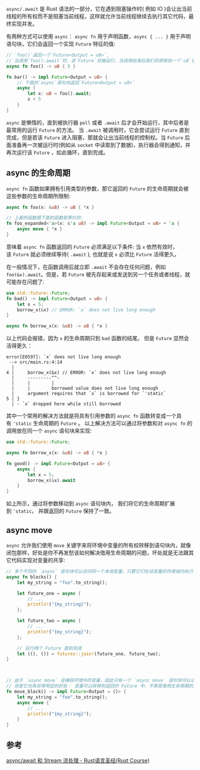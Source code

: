 `async/.await` 是 Rust 语法的一部分，它在遇到阻塞操作时( 例如 IO )会让出当前线程的所有权而不是阻塞当前线程，这样就允许当前线程继续去执行其它代码，最终实现并发。

有两种方式可以使用 `async`： `async fn` 用于声明函数，`async { ... }` 用于声明语句块，它们会返回一个实现 `Future` 特征的值:

```rust
// `foo()`返回一个`Future<Output = u8>`,
// 当调用`foo().await`时，该`Future`将被运行，当调用结束后我们将获取到一个`u8`值
async fn foo() -> u8 { 5 }

fn bar() -> impl Future<Output = u8> {
    // 下面的`async`语句块返回`Future<Output = u8>`
    async {
        let x: u8 = foo().await;
        x + 5
    }
}
```

`async` 是懒惰的，直到被执行器 `poll` 或者 `.await` 后才会开始运行，其中后者是最常用的运行 `Future` 的方法。 当 `.await` 被调用时，它会尝试运行 `Future` 直到完成，但是若该 `Future` 进入阻塞，那就会让出当前线程的控制权。当 `Future` 后面准备再一次被运行时(例如从 `socket` 中读取到了数据)，执行器会得到通知，并再次运行该 `Future` ，如此循环，直到完成。


## async 的生命周期

`async fn` 函数如果拥有引用类型的参数，那它返回的 `Future` 的生命周期就会被这些参数的生命周期所限制:

```rust
async fn foo(x: &u8) -> u8 { *x }

// 上面的函数跟下面的函数是等价的:
fn foo_expanded<'a>(x: &'a u8) -> impl Future<Output = u8> + 'a {
    async move { *x }
}
```


意味着 `async fn` 函数返回的 `Future` 必须满足以下条件: 当 `x` 依然有效时， 该 `Future` 就必须继续等待( `.await` ), 也就是说 `x` 必须比 `Future` 活得更久。

在一般情况下，在函数调用后就立即 `.await` 不会存在任何问题，例如`foo(&x).await`。但是，若 `Future` 被先存起来或发送到另一个任务或者线程，就可能存在问题了:
```rust
use std::future::Future;
fn bad() -> impl Future<Output = u8> {
    let x = 5;
    borrow_x(&x) // ERROR: `x` does not live long enough
}

async fn borrow_x(x: &u8) -> u8 { *x }
```

以上代码会报错，因为 `x` 的生命周期只到 `bad` 函数的结尾。 但是 `Future` 显然会活得更久：
```
error[E0597]: `x` does not live long enough
 --> src/main.rs:4:14
  |
4 |     borrow_x(&x) // ERROR: `x` does not live long enough
  |     ---------^^-
  |     |        |
  |     |        borrowed value does not live long enough
  |     argument requires that `x` is borrowed for `'static`
5 | }
  | - `x` dropped here while still borrowed
```

其中一个常用的解决方法就是将具有引用参数的 `async fn` 函数转变成一个具有 `'static` 生命周期的 `Future` 。 以上解决方法可以通过将参数和对 `async fn` 的调用放在同一个 `async` 语句块来实现:
```rust
use std::future::Future;

async fn borrow_x(x: &u8) -> u8 { *x }

fn good() -> impl Future<Output = u8> {
    async {
        let x = 5;
        borrow_x(&x).await
    }
}
```

如上所示，通过将参数移动到 `async` 语句块内， 我们将它的生命周期扩展到 `'static`， 并跟返回的 `Future` 保持了一致。

## async move

`async` 允许我们使用 `move` 关键字来将环境中变量的所有权转移到语句块内，就像闭包那样，好处是你不再发愁该如何解决借用生命周期的问题，坏处就是无法跟其它代码实现对变量的共享:

```rust
// 多个不同的 `async` 语句块可以访问同一个本地变量，只要它们在该变量的作用域内执行
async fn blocks() {
    let my_string = "foo".to_string();

    let future_one = async {
        // ...
        println!("{my_string}");
    };

    let future_two = async {
        // ...
        println!("{my_string}");
    };

    // 运行两个 Future 直到完成
    let ((), ()) = futures::join!(future_one, future_two);
}



// 由于 `async move` 会捕获环境中的变量，因此只有一个 `async move` 语句块可以访问该变量，
// 但是它也有非常明显的好处： 变量可以转移到返回的 Future 中，不再受借用生命周期的限制
fn move_block() -> impl Future<Output = ()> {
    let my_string = "foo".to_string();
    async move {
        // ...
        println!("{my_string}");
    }
}

```



## 参考

[async/await 和 Stream 流处理 - Rust语言圣经(Rust Course)](https://course.rs/advance/async/async-await.html)